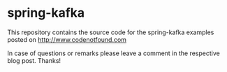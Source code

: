 spring-kafka
============

This repository contains the source code for the spring-kafka examples posted on http://www.codenotfound.com

In case of questions or remarks please leave a comment in the respective blog post. Thanks!
